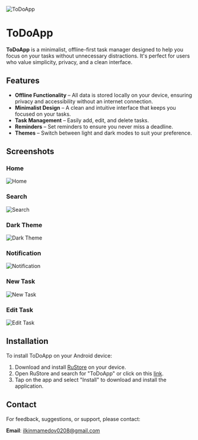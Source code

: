 ![ToDoApp](app/src/main/res/mipmap-xxxhdpi/ic_launcher.png)
# ToDoApp

**ToDoApp** is a minimalist, offline-first task manager designed to help you focus on your tasks without unnecessary distractions. It's perfect for users who value simplicity, privacy, and a clean interface.

## Features

- **Offline Functionality** – All data is stored locally on your device, ensuring privacy and accessibility without an internet connection.
- **Minimalist Design** – A clean and intuitive interface that keeps you focused on your tasks.
- **Task Management** – Easily add, edit, and delete tasks.
- **Reminders** – Set reminders to ensure you never miss a deadline.
- **Themes** – Switch between light and dark modes to suit your preference.

## Screenshots

### Home
![Home](screenshots/HomeScreenshot.png)

### Search
![Search](screenshots/SearchScreenshot.png)

### Dark Theme
![Dark Theme](screenshots/DarkThemeScreenshot.png)

### Notification
![Notification](screenshots/NotificationScreenshot.png)

### New Task
![New Task](screenshots/NewTaskScreenshot.png)

### Edit Task
![Edit Task](screenshots/EditTaskScreenshot.png)

## Installation

To install ToDoApp on your Android device:

1. Download and install [RuStore](https://www.rustore.ru/) on your device.
2. Open RuStore and search for "ToDoApp" or click on this [link](https://www.rustore.ru/catalog/app/io.github.mamedovilkin.todoapp).
3. Tap on the app and select "Install" to download and install the application.

## Contact

For feedback, suggestions, or support, please contact:

**Email**: [ilkinmamedov0208@gmail.com](mailto:ilkinmamedov0208@gmail.com)